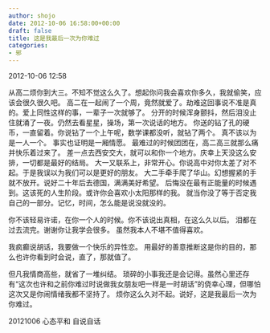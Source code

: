 ```yaml
---
author: shojo
date: 2012-10-06 16:58:00+00:00
draft: false
title: 这是我最后一次为你难过
categories:
- 邪
---
```


2012-10-06 12:58

从高二烦你到大三。不知不觉这么久了。想起你问我会喜欢你多久，我就偷笑，应该会很久很久吧。
高二在一起闹了一个周，竟然就爱了。劫难这回事说不准是真的。爱上同性这样的事，一辈子一次就够了。
分开的时候浑身颤抖，然后泪没止住就涌了一夜。仍然去看星星，操场，第一次说话的地方。
你送的钻了孔的硬币，一直留着。你说钻了一个上午呢，数学课都没听，就钻了两个。
真不该以为是一人一个。
事实也证明是一厢情愿。
最难过的时候团团在，高二高三就那么痛并快乐着过来了。
差一点去西安交大，就可以和你一个地方。庆幸上天没这么安排，一切都是最好的结局。
大一又联系上，非常开心。你说高中对你太差了对不起。于是我误以为我们可以是更好的朋友。
大二手牵手爬了华山。幻想握紧的手就不放开。说好二十年后去德国，满满美好希望。
后悔没在最有正能量的时候遇到。这该死的人生阶段。或许你会喜欢小太阳那样的我。
就当你没了等于否定我自己的一部分。记忆，时间，怎么能是说没就没的。

你不该轻易许诺，在你一个人的时候。你不该说出真相，在这么久以后。
泪都在过去流完。谢谢你让我学会很多。
虽然我本人不堪不值得喜欢。

我疯癫说胡话，我要做一个快乐的异性恋。
用最好的善意推断这是你的目的，那么也许你看到时会说，直了，那就值了。

但凡我情商高些，就省了一堆纠结。
琐碎的小事我还是会记得。虽然心里还存有“这次也许和之前你难过时说做我女朋友吧一样是一时胡话”的侥幸心理，但哪怕这次又是你闹情绪我都不坚持了。
烦你这么久对不起。说好，这是我最后一次为你难过。

20121006
心态平和
自说自话
